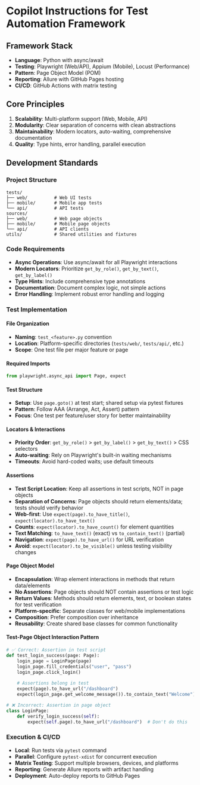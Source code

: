 # Copilot Instructions for Test Automation Framework

## Framework Stack
- **Language**: Python with async/await
- **Testing**: Playwright (Web/API), Appium (Mobile), Locust (Performance)
- **Pattern**: Page Object Model (POM)
- **Reporting**: Allure with GitHub Pages hosting
- **CI/CD**: GitHub Actions with matrix testing

## Core Principles
1. **Scalability**: Multi-platform support (Web, Mobile, API)
2. **Modularity**: Clear separation of concerns with clean abstractions
3. **Maintainability**: Modern locators, auto-waiting, comprehensive documentation
4. **Quality**: Type hints, error handling, parallel execution

## Development Standards

### Project Structure
```
tests/
├── web/          # Web UI tests
├── mobile/       # Mobile app tests
└── api/          # API tests
sources/
├── web/          # Web page objects
├── mobile/       # Mobile page objects
└── api/          # API clients
utils/            # Shared utilities and fixtures
```

### Code Requirements
- **Async Operations**: Use async/await for all Playwright interactions
- **Modern Locators**: Prioritize `get_by_role()`, `get_by_text()`, `get_by_label()`
- **Type Hints**: Include comprehensive type annotations
- **Documentation**: Document complex logic, not simple actions
- **Error Handling**: Implement robust error handling and logging

### Test Implementation

#### File Organization
- **Naming**: `test_<feature>.py` convention
- **Location**: Platform-specific directories (`tests/web/`, `tests/api/`, etc.)
- **Scope**: One test file per major feature or page

#### Required Imports
```python
from playwright.async_api import Page, expect
```

#### Test Structure
- **Setup**: Use `page.goto()` at test start; shared setup via pytest fixtures
- **Pattern**: Follow AAA (Arrange, Act, Assert) pattern
- **Focus**: One test per feature/user story for better maintainability

#### Locators & Interactions
- **Priority Order**: `get_by_role()` > `get_by_label()` > `get_by_text()` > CSS selectors
- **Auto-waiting**: Rely on Playwright's built-in waiting mechanisms
- **Timeouts**: Avoid hard-coded waits; use default timeouts

#### Assertions
- **Test Script Location**: Keep all assertions in test scripts, NOT in page objects
- **Separation of Concerns**: Page objects should return elements/data; tests should verify behavior
- **Web-first**: Use `expect(page).to_have_title()`, `expect(locator).to_have_text()`
- **Counts**: `expect(locator).to_have_count()` for element quantities
- **Text Matching**: `to_have_text()` (exact) vs `to_contain_text()` (partial)
- **Navigation**: `expect(page).to_have_url()` for URL verification
- **Avoid**: `expect(locator).to_be_visible()` unless testing visibility changes

#### Page Object Model
- **Encapsulation**: Wrap element interactions in methods that return data/elements
- **No Assertions**: Page objects should NOT contain assertions or test logic
- **Return Values**: Methods should return elements, text, or boolean states for test verification
- **Platform-specific**: Separate classes for web/mobile implementations
- **Composition**: Prefer composition over inheritance
- **Reusability**: Create shared base classes for common functionality

#### Test-Page Object Interaction Pattern
```python
# ✅ Correct: Assertion in test script
def test_login_success(page: Page):
    login_page = LoginPage(page)
    login_page.fill_credentials("user", "pass")
    login_page.click_login()
    
    # Assertions belong in test
    expect(page).to_have_url("/dashboard")
    expect(login_page.get_welcome_message()).to_contain_text("Welcome")

# ❌ Incorrect: Assertion in page object
class LoginPage:
    def verify_login_success(self):
        expect(self.page).to_have_url("/dashboard")  # Don't do this
```

### Execution & CI/CD
- **Local**: Run tests via `pytest` command
- **Parallel**: Configure `pytest-xdist` for concurrent execution
- **Matrix Testing**: Support multiple browsers, devices, and platforms
- **Reporting**: Generate Allure reports with artifact handling
- **Deployment**: Auto-deploy reports to GitHub Pages
